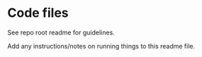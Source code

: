 # Code files

See repo root readme for guidelines.

Add any instructions/notes on running things to this readme file.
